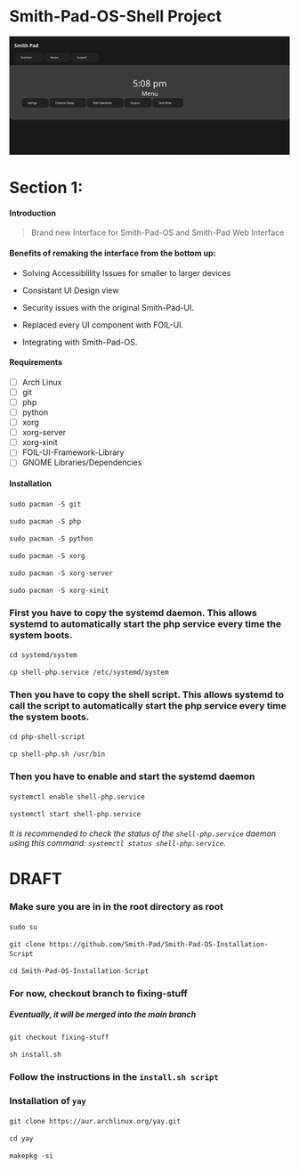 # Smith-Pad-OS-Shell Project

<img src="screenshot.png"></img>

# Section 1:

#### Introduction

> Brand new Interface for Smith-Pad-OS and Smith-Pad Web Interface

#### Benefits of remaking the interface from the bottom up:

* Solving Accessiblility Issues for smaller to larger devices 

* Consistant UI Design view 

* Security issues with the original Smith-Pad-UI. 

* Replaced every UI component with FOIL-UI. 

* Integrating with Smith-Pad-OS. 

#### Requirements

- [ ] Arch Linux
- [ ] git
- [ ] php
- [ ] python
- [ ] xorg
- [ ] xorg-server
- [ ] xorg-xinit
- [ ] FOIL-UI-Framework-Library
- [ ] GNOME Libraries/Dependencies

#### Installation

`sudo pacman -S git`

`sudo pacman -S php`

`sudo pacman -S python`

`sudo pacman -S xorg`

`sudo pacman -S xorg-server`

`sudo pacman -S xorg-xinit`



### First you have to copy the systemd daemon. This allows systemd to automatically start the php service every time the system boots.

`cd systemd/system`

`cp shell-php.service /etc/systemd/system`



### Then you have to copy the shell script. This allows systemd to call the script to automatically start the php service every time the system boots.

`cd php-shell-script`

`cp shell-php.sh /usr/bin`



### Then you have to enable and start the systemd daemon

`systemctl enable shell-php.service`

`systemctl start shell-php.service`

###### It is recommended to check the status of the `shell-php.service` daemon using this command: `systemctl status shell-php.service`.



# DRAFT

### Make sure you are in in the root directory as root

`sudo su`

`git clone https://github.com/Smith-Pad/Smith-Pad-OS-Installation-Script`

`cd Smith-Pad-OS-Installation-Script`

### For now, checkout branch to fixing-stuff

##### Eventually, it will be merged into the main branch

`git checkout fixing-stuff`

`sh install.sh`

### Follow the instructions in the `install.sh script`

### Installation of `yay`

`git clone https://aur.archlinux.org/yay.git`

`cd yay`

`makepkg -si`
